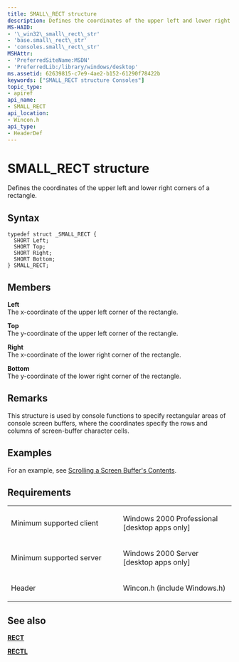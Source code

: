 ```yaml
---
title: SMALL\_RECT structure
description: Defines the coordinates of the upper left and lower right corners of a rectangle.
MS-HAID:
- '\_win32\_small\_rect\_str'
- 'base.small\_rect\_str'
- 'consoles.small\_rect\_str'
MSHAttr:
- 'PreferredSiteName:MSDN'
- 'PreferredLib:/library/windows/desktop'
ms.assetid: 62639815-c7e9-4ae2-b152-61290f78422b
keywords: ["SMALL_RECT structure Consoles"]
topic_type:
- apiref
api_name:
- SMALL_RECT
api_location:
- Wincon.h
api_type:
- HeaderDef
---
```


# SMALL\_RECT structure


Defines the coordinates of the upper left and lower right corners of a rectangle.

Syntax
------

```ManagedCPlusPlus
typedef struct _SMALL_RECT {
  SHORT Left;
  SHORT Top;
  SHORT Right;
  SHORT Bottom;
} SMALL_RECT;
```

Members
-------

**Left**  
The x-coordinate of the upper left corner of the rectangle.

**Top**  
The y-coordinate of the upper left corner of the rectangle.

**Right**  
The x-coordinate of the lower right corner of the rectangle.

**Bottom**  
The y-coordinate of the lower right corner of the rectangle.

Remarks
-------

This structure is used by console functions to specify rectangular areas of console screen buffers, where the coordinates specify the rows and columns of screen-buffer character cells.

Examples
--------

For an example, see [Scrolling a Screen Buffer's Contents](scrolling-a-screen-buffer-s-contents.md).

Requirements
------------

<table>
<colgroup>
<col width="50%" />
<col width="50%" />
</colgroup>
<tbody>
<tr class="odd">
<td><p>Minimum supported client</p></td>
<td><p>Windows 2000 Professional [desktop apps only]</p></td>
</tr>
<tr class="even">
<td><p>Minimum supported server</p></td>
<td><p>Windows 2000 Server [desktop apps only]</p></td>
</tr>
<tr class="odd">
<td><p>Header</p></td>
<td>Wincon.h (include Windows.h)</td>
</tr>
</tbody>
</table>

## See also


[**RECT**](https://msdn.microsoft.com/library/windows/desktop/dd162897)

[**RECTL**](https://msdn.microsoft.com/library/windows/desktop/dd162907)

 

 




